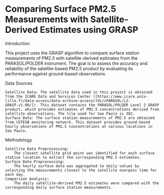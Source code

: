 # Comparing Surface PM2.5 Measurements with Satellite-Derived Estimates using GRASP

Introduction

This project uses the GRASP algorithm to compare surface station measurements of PM2.5 with satellite-derived estimates from the PARASOL/POLDER instrument. The goal is to assess the accuracy and reliability of the satellite-based PM2.5 product by evaluating its performance against ground-based observations.

Data Sources

    Satellite Data: The satellite data used in this project is obtained from the ICARE Data and Services Center ([https://www.icare.univ-lille.fr/data-access/data-archive-access/?dir=PARASOL/L2-GRASP.v1.00/]). This dataset contains the PARASOL/POLDER Level 2 GRASP product, which provides estimates of PM2.5 concentrations derived from satellite observations. The tile used for Sao Paulo is 382.
    Surface Data: The surface station measurements of PM2.5 are obtained from CETESB monitoring network. This dataset provides ground-based hourly observations of PM2.5 concentrations at various locations in Sao Paulo.
    
Methodology

    Satellite Data Preprocessing:
        The closest satellite grid point was identified for each surface station location to extract the corresponding PM2.5 estimates.
    Surface Data Preprocessing:
        The hourly surface data was aggregated to daily values by selecting the measurements closest to the satellite overpass time for each day.
    Comparison Analysis:
        The daily satellite-derived PM2.5 estimates were compared with the corresponding daily surface station measurements.
